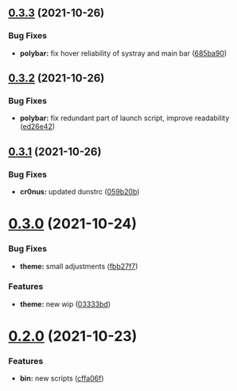 ## [0.3.3](https://github.com/umgbhalla/dotstow/compare/v0.3.2...v0.3.3) (2021-10-26)


### Bug Fixes

* **polybar:** fix hover reliability of systray and main bar ([685ba90](https://github.com/umgbhalla/dotstow/commit/685ba9034177254c9f6779b9dcb5db235464d8a6))



## [0.3.2](https://github.com/umgbhalla/dotstow/compare/v0.3.1...v0.3.2) (2021-10-26)


### Bug Fixes

* **polybar:** fix redundant part of launch script, improve readability ([ed26e42](https://github.com/umgbhalla/dotstow/commit/ed26e42815bba137f72777734a3e16390df67289))



## [0.3.1](https://github.com/umgbhalla/dotstow/compare/v0.3.0...v0.3.1) (2021-10-26)


### Bug Fixes

* **cr0nus:** updated dunstrc ([059b20b](https://github.com/umgbhalla/dotstow/commit/059b20b13f7281413b3a0c5b4e1aaa6c21f4451f))



# [0.3.0](https://github.com/umgbhalla/dotstow/compare/v0.2.0...v0.3.0) (2021-10-24)


### Bug Fixes

* **theme:** small adjustments ([fbb27f7](https://github.com/umgbhalla/dotstow/commit/fbb27f7b4af6f3fa759c0338e3e7e8c8d3feae95))


### Features

* **theme:** new wip ([03333bd](https://github.com/umgbhalla/dotstow/commit/03333bd316150294244cb667ef23b961074a5d6c))



# [0.2.0](https://github.com/umgbhalla/dotstow/compare/v0.1.0...v0.2.0) (2021-10-23)


### Features

* **bin:** new scripts ([cffa06f](https://github.com/umgbhalla/dotstow/commit/cffa06f9162cc49dc37362e44664408cd26358f3))




